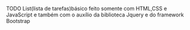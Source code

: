 TODO List(lista de tarefas)básico feito somente com HTML,CSS e JavaScript e também com o auxílio da biblioteca Jquery e do framework Bootstrap
